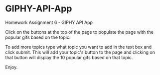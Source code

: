 # GIPHY-API-App
Homework Assignment 6 - GIPHY API App

Click on the buttons at the top of the page to populate the page with the popular gifs based on the topic.

To add more topics type what topic you want to add in the text box and click submit. This will add your topic's button to the page and clicking on that button will display the 10 popular gifs based on that topic.

Enjoy.
